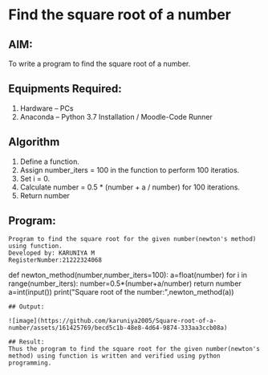# Find the square root of a number

## AIM:
To write a program to find the square root of a number.

## Equipments Required:
1. Hardware – PCs
2. Anaconda – Python 3.7 Installation / Moodle-Code Runner

## Algorithm
1. Define a function.
2. Assign number_iters = 100 in the function to perform 100 iteratios.
3. Set i = 0.
4. Calculate  number = 0.5 * (number + a / number) for 100 iterations.
5. Return number



## Program:
```
Program to find the square root for the given number(newton's method) using function.
Developed by: KARUNIYA M
RegisterNumber:21222324068
```
def newton_method(number,number_iters=100):
    a=float(number)
    for i in range(number_iters):
        number=0.5*(number+a/number)
    return number
a=int(input())
print("Square root of the number:",newton_method(a))

```
## Output:

![image](https://github.com/karuniya2005/Square-root-of-a-number/assets/161425769/becd5c1b-48e8-4d64-9874-333aa3ccb08a)

## Result:
Thus the program to find the square root for the given number(newton's method) using function is written and verified using python programming.
